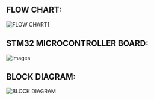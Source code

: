 ## FLOW CHART:
![FLOW CHART1](https://user-images.githubusercontent.com/101382503/168414585-449eec11-cc41-497d-a11c-5a5e376560cc.png)


## STM32 MICROCONTROLLER BOARD:
![images](https://user-images.githubusercontent.com/101382503/168256729-91b1617e-375e-485a-ab50-d1c814c9fb65.jpg)

## BLOCK DIAGRAM:
![BLOCK DIAGRAM](https://user-images.githubusercontent.com/101382503/168414580-2b44fce7-873f-472d-b671-f1f7328ffe7f.png)






